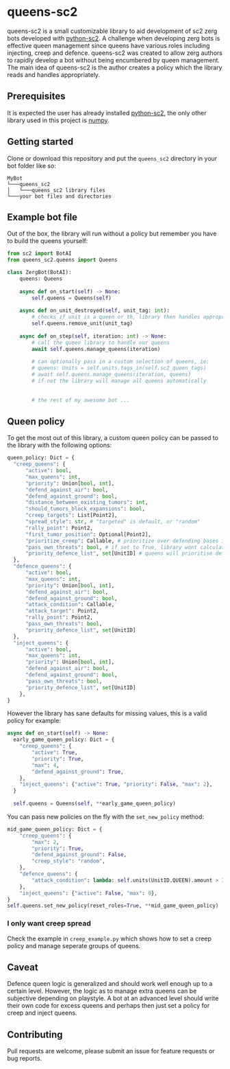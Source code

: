 # queens-sc2
queens-sc2 is a small customizable library to aid development of sc2 zerg bots developed with [python-sc2](https://github.com/BurnySc2/python-sc2). A challenge when developing zerg bots is effective queen management since queens have various roles including injecting, creep and defence. 
queens-sc2 was created to allow zerg authors to rapidly develop a bot without being encumbered by queen management. The main idea of queens-sc2 is the author creates a policy which the library reads and handles appropriately.

## Prerequisites 
It is expected the user has already installed [python-sc2](https://github.com/BurnySc2/python-sc2), the only other library used in this project is [numpy](https://numpy.org/).

## Getting started
Clone or download this repository and put the `queens_sc2` directory in your bot folder like so:
```
MyBot
└───queens_sc2
│   └───queens_sc2 library files
└───your bot files and directories
```

## Example bot file
Out of the box, the library will run without a policy but remember you have to build the queens yourself:
```python
from sc2 import BotAI
from queens_sc2.queens import Queens

class ZergBot(BotAI):
    queens: Queens
    
    async def on_start(self) -> None:
        self.queens = Queens(self)
        
    async def on_unit_destroyed(self, unit_tag: int):
        # checks if unit is a queen or th, library then handles appropriately
        self.queens.remove_unit(unit_tag)
        
    async def on_step(self, iteration: int) -> None:
        # call the queen library to handle our queens
        await self.queens.manage_queens(iteration)
        
        # can optionally pass in a custom selection of queens, ie:
        # queens: Units = self.units.tags_in(self.sc2_queen_tags)
        # await self.queens.manage_queens(iteration, queens)
        # if not the library will manage all queens automatically
        
        
        # the rest of my awesome bot ...
```

## Queen policy
To get the most out of this library, a custom queen policy can be passed to the library with the following options:
```python
queen_policy: Dict = {
  "creep_queens": {
      "active": bool,
      "max_queens": int,
      "priority": Union[bool, int],
      "defend_against_air": bool,
      "defend_against_ground": bool,
      "distance_between_existing_tumors": int,
      "should_tumors_block_expansions": bool,
      "creep_targets": List[Point2],
      "spread_style": str, # "targeted" is default, or "random"
      "rally_point": Point2,
      "first_tumor_position": Optional[Point2],
      "prioritize_creep": Callable, # prioritize over defending bases if energy is available?
      "pass_own_threats": bool, # if set to True, library wont calculate enemy near bases, you should pass air and ground threats to manage_queens() method
      "priority_defence_list", set[UnitID] # queens will prioritise defending these unit types over all other jobs
  },
  "defence_queens": {
      "active": bool,
      "max_queens": int,
      "priority": Union[bool, int],
      "defend_against_air": bool,
      "defend_against_ground": bool,
      "attack_condition": Callable,
      "attack_target": Point2,
      "rally_point": Point2,
      "pass_own_threats": bool,
      "priority_defence_list", set[UnitID]
  },
  "inject_queens": {
      "active": bool,
      "max_queens": int,
      "priority": Union[bool, int],
      "defend_against_air": bool,
      "defend_against_ground": bool,
      "pass_own_threats": bool,
      "priority_defence_list", set[UnitID]
    },
}
```

However the library has sane defaults for missing values, this is a valid policy for example:
```python
async def on_start(self) -> None:
  early_game_queen_policy: Dict = {
    "creep_queens": {
        "active": True,
        "priority": True,
        "max": 4,
        "defend_against_ground": True,
    },
    "inject_queens": {"active": True, "priority": False, "max": 2},
  }
  
  self.queens = Queens(self, **early_game_queen_policy)
```

You can pass new policies on the fly with the `set_new_policy` method:
```python
mid_game_queen_policy: Dict = {
    "creep_queens": {
        "max": 2,
        "priority": True,
        "defend_against_ground": False,
        "creep_style": "random",
    },
    "defence_queens": {
        "attack_condition": lambda: self.units(UnitID.QUEEN).amount > 30,
    },
    "inject_queens": {"active": False, "max": 0},
}
self.queens.set_new_policy(reset_roles=True, **mid_game_queen_policy)
```

### I only want creep spread
Check the example in `creep_example.py` which shows how to set a creep policy and manage seperate groups of queens.

## Caveat
Defence queen logic is generalized and should work well enough up to a certain level. However, the logic as to manage extra queens can be subjective depending on playstyle. A bot at an advanced level should write their own code for excess queens and perhaps then just set a policy for creep and inject queens.

## Contributing
Pull requests are welcome, please submit an issue for feature requests or bug reports.
